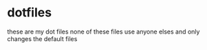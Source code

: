 # dotfiles
these are my dot files
none of these files use anyone elses and only changes the default files
